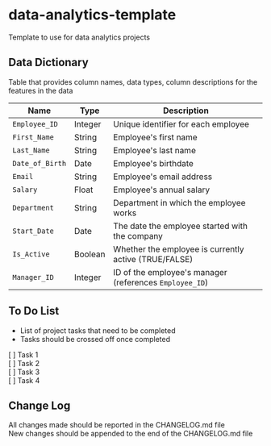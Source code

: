 # data-analytics-template

Template to use for data analytics projects

## Data Dictionary

Table that provides column names, data types, column descriptions for the features in the data

| Name            | Type    | Description                                             |
| --------------- | ------- | ------------------------------------------------------- |
| `Employee_ID`   | Integer | Unique identifier for each employee                     |
| `First_Name`    | String  | Employee's first name                                   |
| `Last_Name`     | String  | Employee's last name                                    |
| `Date_of_Birth` | Date    | Employee's birthdate                                    |
| `Email`         | String  | Employee's email address                                |
| `Salary`        | Float   | Employee's annual salary                                |
| `Department`    | String  | Department in which the employee works                  |
| `Start_Date`    | Date    | The date the employee started with the company          |
| `Is_Active`     | Boolean | Whether the employee is currently active (TRUE/FALSE)   |
| `Manager_ID`    | Integer | ID of the employee's manager (references `Employee_ID`) |

## To Do List

- List of project tasks that need to be completed
- Tasks should be crossed off once completed

[ ] Task 1  
[ ] Task 2  
[ ] Task 3  
[ ] Task 4

## Change Log

All changes made should be reported in the CHANGELOG.md file  
New changes should be appended to the end of the CHANGELOG.md file
